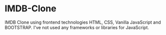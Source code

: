 # IMDB-Clone
IMDB Clone using frontend technologies HTML, CSS, Vanilla JavaScript and BOOTSTRAP. I've not used any frameworks or libraries for JavaScript.
